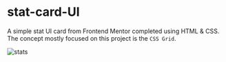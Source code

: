 # stat-card-UI

A simple stat UI card from Frontend Mentor completed using HTML & CSS. 
The concept mostly focused on this project is the `CSS Grid`.

![stats](https://user-images.githubusercontent.com/85868026/191011713-1d562015-d5a9-47c6-b33c-037b09bc0502.png)
